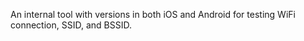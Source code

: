 An internal tool with versions in both iOS and Android for testing WiFi connection, SSID, and BSSID.
